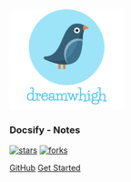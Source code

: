 <img width="200px" src="_media/logo.png">

### **Docsify - Notes**



[![stars](https://badgen.net/github/stars/dreamwhigh/Docsify-Notes?icon=github&color=4ab8a1)]((<https://github.com/dreamwhigh/Docsify-Notes>)) [![forks](https://badgen.net/github/forks/dreamwhigh/Docsify-Notes?icon=github&color=4ab8a1)](<https://github.com/dreamwhigh/Docsify-Notes>)

[GitHub](<https://github.com/dreamwhigh/Docsify-Notes>)
[Get Started](README.md)

